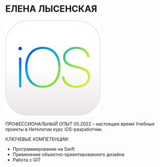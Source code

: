 # ЕЛЕНА  ЛЫСЕНСКАЯ

![](img/IOS_logo.svg.png)

*ПРОФЕССИОНАЛЬНЫЙ ОПЫТ* 05.2022 – настоящее время Учебные проекты в Нетологии
курс iOS-разработчик.

КЛЮЧЕВЫЕ КОМПЕТЕНЦИИ:
* Программирование на Swift
* Применение объектно-ориентированного дизайна
* Работа с GIT
